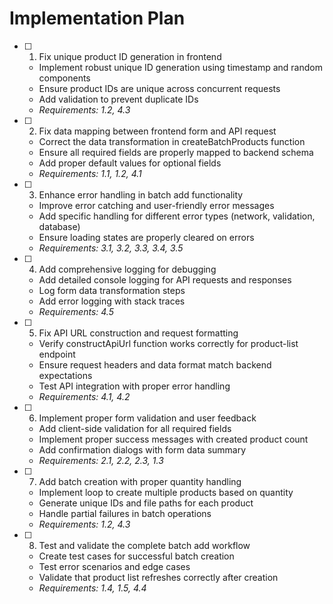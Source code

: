 # Implementation Plan

- [ ] 1. Fix unique product ID generation in frontend



  - Implement robust unique ID generation using timestamp and random components
  - Ensure product IDs are unique across concurrent requests
  - Add validation to prevent duplicate IDs
  - _Requirements: 1.2, 4.3_

- [ ] 2. Fix data mapping between frontend form and API request
  - Correct the data transformation in createBatchProducts function
  - Ensure all required fields are properly mapped to backend schema
  - Add proper default values for optional fields
  - _Requirements: 1.1, 1.2, 4.1_

- [ ] 3. Enhance error handling in batch add functionality
  - Improve error catching and user-friendly error messages
  - Add specific handling for different error types (network, validation, database)
  - Ensure loading states are properly cleared on errors
  - _Requirements: 3.1, 3.2, 3.3, 3.4, 3.5_

- [ ] 4. Add comprehensive logging for debugging
  - Add detailed console logging for API requests and responses
  - Log form data transformation steps
  - Add error logging with stack traces
  - _Requirements: 4.5_

- [ ] 5. Fix API URL construction and request formatting
  - Verify constructApiUrl function works correctly for product-list endpoint
  - Ensure request headers and data format match backend expectations
  - Test API integration with proper error handling
  - _Requirements: 4.1, 4.2_

- [ ] 6. Implement proper form validation and user feedback
  - Add client-side validation for all required fields
  - Implement proper success messages with created product count
  - Add confirmation dialogs with form data summary
  - _Requirements: 2.1, 2.2, 2.3, 1.3_

- [ ] 7. Add batch creation with proper quantity handling
  - Implement loop to create multiple products based on quantity
  - Generate unique IDs and file paths for each product
  - Handle partial failures in batch operations
  - _Requirements: 1.2, 4.3_

- [ ] 8. Test and validate the complete batch add workflow
  - Create test cases for successful batch creation
  - Test error scenarios and edge cases
  - Validate that product list refreshes correctly after creation
  - _Requirements: 1.4, 1.5, 4.4_